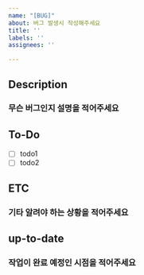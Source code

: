 ```yaml
---
name: "[BUG]"
about: 버그 발생시 작성해주세요
title: ''
labels: ''
assignees: ''

---
```


## Description
### 무슨 버그인지 설명을 적어주세요

## To-Do
- [ ] todo1
- [ ] todo2

## ETC
### 기타 알려야 하는 상황을 적어주세요

## up-to-date
### 작업이 완료 예정인 시점을 적어주세요
